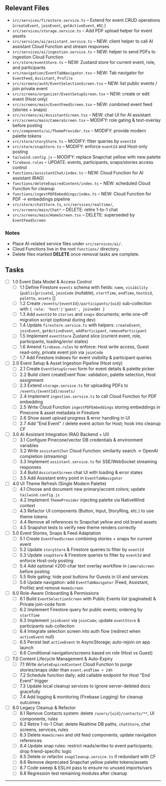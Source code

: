 ## Relevant Files

- `src/services/firestore.service.ts` – Extend for event CRUD operations (`createEvent`, `joinEvent`, `getActiveEvent`, etc.)
- `src/services/storage.service.ts` – Add PDF upload helper for event assets
- `src/services/ai/assistant.service.ts` – NEW: client helper to call AI assistant Cloud Function and stream responses
- `src/services/ai/ingestion.service.ts` – NEW: helper to send PDFs to ingestion Cloud Function
- `src/store/eventStore.ts` – NEW: Zustand store for current event, role, and participants
- `src/navigation/EventTabNavigator.tsx` – NEW: Tab navigator for `EventFeed`, `Assistant`, `Profile`
- `src/screens/auth/EventSelectionScreen.tsx` – NEW: list public events / join private event
- `src/screens/organizer/EventSetupScreen.tsx` – NEW: create or edit event (Host only)
- `src/screens/main/EventFeedScreen.tsx` – NEW: combined event feed (stories + snaps)
- `src/screens/ai/AssistantScreen.tsx` – NEW: chat UI for AI assistant
- `src/screens/main/CameraScreen.tsx` – MODIFY: role gating & text-overlay before posting
- `src/components/ui/ThemeProvider.tsx` – MODIFY: provide modern palette tokens
- `src/store/storyStore.ts` – MODIFY: filter queries by `eventId`
- `src/store/snapStore.ts` – MODIFY: enforce `eventId` and Host-only posting
- `tailwind.config.js` – MODIFY: replace Snapchat yellow with new palette
- `firebase.rules` – UPDATE: events, participants, snaps/stories access control
- `functions/assistantChat/index.ts` – NEW: Cloud Function for AI assistant (RAG)
- `functions/deleteExpiredContent/index.ts` – NEW: scheduled Cloud Function for cleanup
- `functions/ingestPDFEmbeddings/index.ts` – NEW: Cloud Function for PDF → embeddings pipeline
- `src/store/chatStore.ts`, `src/services/realtime/`, `src/screens/main/Chat*` – DELETE: retire 1-to-1 chat
- `src/screens/main/HomeScreen.tsx` – DELETE: superseded by `EventFeedScreen`

### Notes
- Place AI-related service files under `src/services/ai/`.
- Cloud Functions live in the root `functions/` directory.
- Delete files marked **DELETE** once removal tasks are complete.

## Tasks

- [ ] 1.0 Event Data Model & Access Control
  - [ ] 1.1 Define Firestore `events` schema with fields: `name`, `visibility` (`public`|`private`), `joinCode` (nullable), `startTime`, `endTime`, `hostUid`, `palette`, `assets` []
  - [ ] 1.2 Create `/events/{eventId}/participants/{uid}` sub-collection with `{ role: 'host'|'guest', joinedAt }`
  - [ ] 1.3 Add `eventId` to `stories` and `snaps` documents; write one-off migration script (optional during dev)
  - [ ] 1.4 Update `firestore.service.ts` with helpers: `createEvent`, `joinEvent`, `getActiveEvent`, `addParticipant`, `removeParticipant`
  - [ ] 1.5 Implement `eventStore` Zustand slice (current event, role, participants, loading/error states)
  - [ ] 1.6 Amend `firebase.rules` to enforce: Host write access, Guest read-only, private event join via `joinCode`
  - [ ] 1.7 Add Firestore indexes for event visibility & participant queries

- [ ] 2.0 Event Setup & Asset Ingestion Pipeline (Host only)
  - [ ] 2.1 Create `EventSetupScreen` form for event details & palette picker
  - [ ] 2.2 Build client createEvent flow: validation, palette selection, Host assignment
  - [ ] 2.3 Extend `storage.service.ts` for uploading PDFs to `/events/{eventId}/assets/`
  - [ ] 2.4 Implement `ingestion.service.ts` to call Cloud Function for PDF embedding
  - [ ] 2.5 Write Cloud Function `ingestPDFEmbeddings` storing embeddings in Pinecone & asset metadata in Firestore
  - [ ] 2.6 Show asset upload progress & error handling in UI
  - [ ] 2.7 Add "End Event" / delete event action for Host; hook into cleanup CF

- [ ] 3.0 AI Assistant Integration (RAG Backend + UI)
  - [ ] 3.1 Configure Pinecone/vector DB credentials & environment variables
  - [ ] 3.2 Write `assistantChat` Cloud Function: similarity search → OpenAI completion (streaming)
  - [ ] 3.3 Implement `assistant.service.ts` for SSE/WebSocket streaming responses
  - [ ] 3.4 Build `AssistantScreen` chat UI with loading & error states
  - [ ] 3.5 Add Assistant entry point in `EventTabNavigator`

- [ ] 4.0 UI Theme Refresh (Single Modern Palette)
  - [ ] 4.1 Choose and document new primary/accent colors; update `tailwind.config.js`
  - [ ] 4.2 Implement `ThemeProvider` injecting palette via NativeWind context
  - [ ] 4.3 Refactor UI components (Button, Input, StoryRing, etc.) to use theme tokens
  - [ ] 4.4 Remove all references to Snapchat yellow and old brand assets
  - [ ] 4.5 Snapshot tests to verify new theme renders correctly

- [ ] 5.0 Event Stories, Snaps & Feed Adaptation
  - [ ] 5.1 Create `EventFeedScreen` combining stories + snaps for current event
  - [ ] 5.2 Update `storyStore` & Firestore queries to filter by `eventId`
  - [ ] 5.3 Update `snapStore` & Firestore queries to filter by `eventId` and enforce Host-only posting
  - [ ] 5.4 Add optional ≤200-char text overlay workflow in `CameraScreen` before posting
  - [ ] 5.5 Role gating: hide post buttons for Guests in UI and services
  - [ ] 5.6 Update navigation: add `EventTabNavigator` (Feed, Assistant, Profile) and remove `HomeScreen`

- [ ] 6.0 Role-Aware Onboarding & Permissions
  - [ ] 6.1 Build `EventSelectionScreen` with Public Events list (paginated) & Private join-code form
  - [ ] 6.2 Implement Firestore query for public events; ordering by `startTime`
  - [ ] 6.3 Implement `joinEvent` via `joinCode`; update `eventStore` & participants sub-collection
  - [ ] 6.4 Integrate selection screen into auth flow (redirect when `activeEvent` null)
  - [ ] 6.5 Persist last `activeEvent` in AsyncStorage; auto-rejoin on app launch
  - [ ] 6.6 Conditional navigation/screens based on role (Host vs Guest)

- [ ] 7.0 Content Lifecycle Management & Auto-Expiry
  - [ ] 7.1 Write `deleteExpiredContent` Cloud Function to purge stories/snaps older than `event.endTime + 24h`
  - [ ] 7.2 Schedule function daily; add callable endpoint for Host "End Event" trigger
  - [ ] 7.3 Update local cleanup services to ignore server-deleted docs gracefully
  - [ ] 7.4 Add logging & monitoring (Firebase Logging) for cleanup outcomes

- [ ] 8.0 Legacy Cleanup & Refactor
  - [ ] 8.1 Remove Contacts system: delete `/users/{uid}/contacts/**`, UI components, rules
  - [ ] 8.2 Retire 1-to-1 Chat: delete Realtime DB paths, `chatStore`, chat screens, services, rules
  - [ ] 8.3 Delete `HomeScreen` and old feed components; update navigation references
  - [ ] 8.4 Update snap rules: restrict reads/writes to event participants; drop friend-specific logic
  - [ ] 8.5 Delete or refactor `snapCleanup.service.ts` if redundant with CF
  - [ ] 8.6 Remove deprecated Snapchat yellow palette tokens/assets
  - [ ] 8.7 Code sweep & ESLint pass to ensure no unused imports/vars
  - [ ] 8.8 Regression test remaining modules after cleanup

---